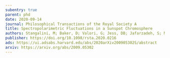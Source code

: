 ```yaml
---
subentry: true
parent: phd
date: 2020-09-14
journal: Philosophical Transactions of the Royal Society A
title: Spectropolarimetric Fluctuations in a Sunspot Chromosphere
authors: Stangalini, M; Baker, D; Valori, G; Jess, DB; Jafarzadeh, S; Murabito, M; To, ASH; Brooks, DH; Ermolli, I; Giorgi, F; <em>MacBride, CD</em>
publisher: https://doi.org/10.1098/rsta.2020.0216
ads: https://ui.adsabs.harvard.edu/abs/2020arXiv200905302S/abstract
arxiv: https://arxiv.org/abs/2009.05302
---
```


